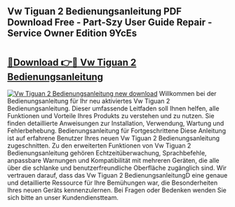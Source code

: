 ## Vw Tiguan 2 Bedienungsanleitung PDF Download Free - Part-Szy User Guide Repair - Service Owner Edition 9YcEs

# <h2><a href="http://df08pm5.blite.top/?on=Vw+Tiguan+2+Bedienungsanleitung">🔗Download 👉🔴 Vw Tiguan 2 Bedienungsanleitung</a></h2>

[![Vw Tiguan 2 Bedienungsanleitung new download](https://i.imgur.com/lujVjoI.png)](http://df08pm5.blite.top/?on=Vw+Tiguan+2+Bedienungsanleitung)
Willkommen bei der Bedienungsanleitung für Ihr neu aktiviertes Vw Tiguan 2 Bedienungsanleitung. Dieser umfassende Leitfaden soll Ihnen helfen, alle Funktionen und Vorteile Ihres Produkts zu verstehen und zu nutzen. Sie finden detaillierte Anweisungen zur Installation, Verwendung, Wartung und Fehlerbehebung. Bedienungsanleitung für Fortgeschrittene Diese Anleitung ist auf erfahrene Benutzer Ihres neuen Vw Tiguan 2 Bedienungsanleitung zugeschnitten. Zu den erweiterten Funktionen von Vw Tiguan 2 Bedienungsanleitung gehören Echtzeitüberwachung, Sprachbefehle, anpassbare Warnungen und Kompatibilität mit mehreren Geräten, die alle über die schlanke und benutzerfreundliche Oberfläche zugänglich sind. Wir vertrauen darauf, dass das Vw Tiguan 2 BedienungsanleitungD eine genaue und detaillierte Ressource für Ihre Bemühungen war, die Besonderheiten Ihres neuen Geräts kennenzulernen. Bei Fragen oder Bedenken wenden Sie sich bitte an unser Kundendienstteam.
